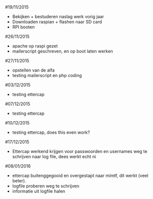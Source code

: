 #19/11/2015
* Bekijken + bestuderen naslag werk vorig jaar
* Downloaden raspian + flashen naar SD card
* RPI booten 

#26/11/2015
* apache op raspi gezet
* mailerscript geschreven, en op boot laten werken

#27/11/2015
* opstellen van de alfa
* testing mailerscript en php coding

#03/12/2015
* testing ettercap

#07/12/2015
* testing ettercap

#10/12/2015
* testing ettercap, does this even work?

#17/12/2015
* Ettercap werkend krijgen voor passwoorden en usernames weg te schrijven naar log file, dees werkt echt ni

#08/01/2016
* ettercap buitenggegooid en overgestapt naar mimtf, dit werkt (veel beter).
* logfile proberen weg te schrijven
* informatie uit logfile halen
